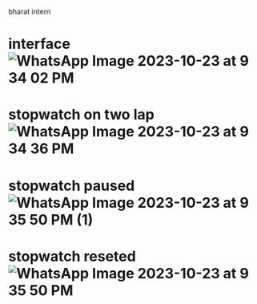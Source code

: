 bharat intern

# interface ![WhatsApp Image 2023-10-23 at 9 34 02 PM](https://github.com/ajay-shan18/PRODIGY_WD_02/assets/148553946/7527e1e3-bd8f-4b81-ac45-a2376106b482)
# stopwatch on two lap ![WhatsApp Image 2023-10-23 at 9 34 36 PM](https://github.com/ajay-shan18/PRODIGY_WD_02/assets/148553946/2916cbcc-80aa-4077-8d66-5fe47c9d58b0)
# stopwatch paused ![WhatsApp Image 2023-10-23 at 9 35 50 PM (1)](https://github.com/ajay-shan18/PRODIGY_WD_02/assets/148553946/abccc732-bcf4-4273-9fdf-a316d097e9f4)
# stopwatch reseted ![WhatsApp Image 2023-10-23 at 9 35 50 PM](https://github.com/ajay-shan18/PRODIGY_WD_02/assets/148553946/2f933845-123b-4c9a-9478-79adbf924bd9)

